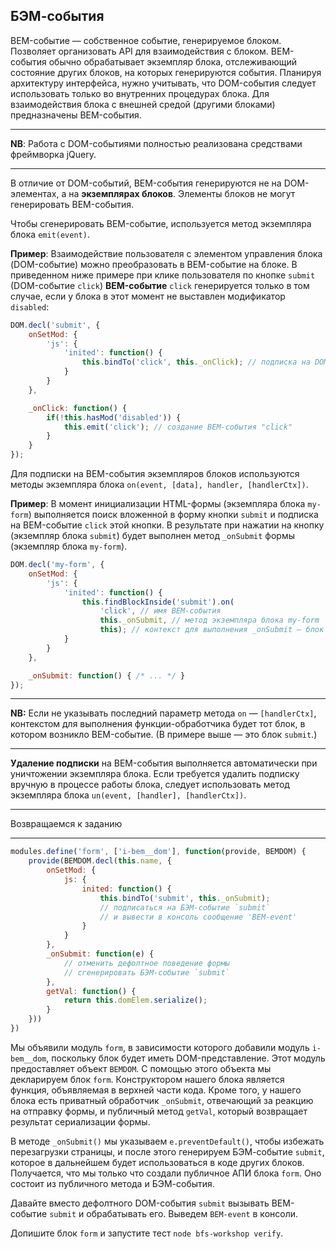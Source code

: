 ## БЭМ-события

BEM-событие — собственное событие, генерируемое блоком. Позволяет организовать API для взаимодействия с блоком. BEM-события обычно обрабатывает экземпляр блока, отслеживающий состояние других блоков, на которых генерируются события.
Планируя архитектуру интерфейса, нужно учитывать, что DOM-события следует использовать только во внутренних процедурах блока. Для взаимодействия блока с внешней средой (другими блоками) предназначены BEM-события.

-------------------------------------------------------------------------------

**NB**: Работа с DOM-событиями полностью реализована средствами фреймворка jQuery.

-------------------------------------------------------------------------------

В отличие от DOM-событий, BEM-события генерируются не на DOM-элементах, а на **экземплярах блоков**. Элементы блоков не могут генерировать BEM-события.

Чтобы сгенерировать BEM-событие, используется метод экземпляра блока `emit(event)`.

**Пример**: Взаимодействие пользователя с элементом управления блока
  (DOM-событие) можно преобразовать в BEM-событие на блоке. В
  приведенном ниже примере при клике пользователя по кнопке `submit`
  (DOM-событие `click`) **BEM-событие** `click` генерируется только в
  том случае, если у блока в этот момент не выставлен модификатор
  `disabled`:

```js
DOM.decl('submit', {
    onSetMod: {
        'js': {
            'inited': function() {
                this.bindTo('click', this._onClick); // подписка на DOM-событие "click"
            }
        }
    },

    _onClick: function() {
        if(!this.hasMod('disabled')) {
            this.emit('click'); // создание BEM-события "click"
        }
    }
});
```

Для подписки на BEM-события экземпляров блоков используются методы
экземпляра блока `on(event, [data], handler, [handlerCtx])`.

**Пример**: В момент инициализации HTML-формы (экземпляра блока `my-form`)
выполняется поиск вложенной в форму кнопки `submit` и подписка на
BEM-событие `click` этой кнопки. В результате при нажатии на кнопку
(экземпляр блока `submit`) будет выполнен метод `_onSubmit` формы
(экземпляр блока `my-form`).

```js
DOM.decl('my-form', {
    onSetMod: {
        'js': {
            'inited': function() {
                this.findBlockInside('submit').on(
                    'click', // имя BEM-события
                    this._onSubmit, // метод экземпляра блока my-form
                    this); // контекст для выполнения _onSubmit — блок my-form
            }
        }
    },

    _onSubmit: function() { /* ... */ }
});
```

-------------------------------------------------------------------------------

**NB:** Если не указывать последний параметр метода `on` —
  `[handlerCtx]`, контекстом для выполнения функции-обработчика будет
  тот блок, в котором возникло BEM-событие. (В примере выше — это блок
  `submit`.)

-------------------------------------------------------------------------------


**Удаление подписки** на BEM-события выполняется автоматически при
уничтожении экземпляра блока. Если требуется удалить подписку вручную
в процессе работы блока, следует использовать метод экземпляра блока
`un(event, [handler], [handlerCtx])`.

-------------------------------------------------------------------------------

Возвращаемся к заданию

-------------------------------------------------------------------------------

```js
modules.define('form', ['i-bem__dom'], function(provide, BEMDOM) {
    provide(BEMDOM.decl(this.name, {
        onSetMod: {
            js: {
                inited: function() {
                    this.bindTo('submit', this._onSubmit);
                    // подписаться на БЭМ-событие `submit`
                    // и вывести в консоль сообщение 'BEM-event'
                }
            }
        },
        _onSubmit: function(e) {
            // отменить дефолтное поведение формы
            // сгенерировать БЭМ-событие `submit`
        },
        getVal: function() {
            return this.domElem.serialize();
        }
    }))
})
```

Мы объявили модуль `form`, в зависимости которого добавили модуль `i-bem__dom`, поскольку блок будет иметь DOM-представление. Этот модуль предоставляет объект `BEMDOM`. С помощью этого объекта мы декларируем блок `form`. Конструктором нашего блока является функция, объявляемая в верхней части кода. Кроме того, у нашего блока есть приватный обработчик `_onSubmit`, отвечающий за реакцию на отправку формы, и публичный метод `getVal`, который возвращает результат сериализации формы.

В методе `_onSubmit()` мы указываем `e.preventDefault()`, чтобы избежать перезагрузки страницы, и после этого генерируем БЭМ-событие `submit`, которое в дальнейшем будет использоваться в коде других блоков. Получается, что мы только что создали публичное АПИ блока `form`. Оно состоит из публичного метода и БЭМ-события.

Давайте вместо дефолтного DOM-события `submit` вызывать BEM-событие `submit` и обрабатывать его. Выведем `BEM-event` в консоли.

Допишите блок `form` и запустите тест `node bfs-workshop verify`.
